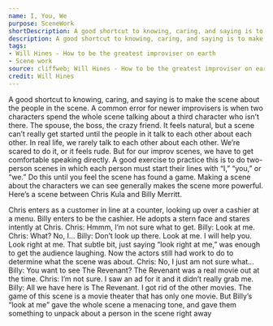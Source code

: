 ```yaml
---
name: I, You, We
purpose: SceneWork
shortDescription: A good shortcut to knowing, caring, and saying is to make the scene about the people in the scene.
description: A good shortcut to knowing, caring, and saying is to make the scene about the people in the scene. A common error for newer improvisers is when two characters spend the whole scene talking about a third character who isn’t there.
tags:
- Will Hines - How to be the greatest improviser on earth
- Scene work
source: cliffweb; Will Hines - How to be the greatest improviser on earth
credit: Will Hines
---
```


A good shortcut to knowing, caring, and saying is to make the scene about the people in the scene.
A common error for newer improvisers is when two characters spend the whole scene talking about a third character who isn’t there. The spouse, the boss, the crazy friend. It feels natural, but a scene can’t really get started until the people in it talk to each other about each other.
In real life, we rarely talk to each other about each other. We’re scared to do it, or it feels rude.
But for our improv scenes, we have to get comfortable speaking directly.
A good exercise to practice this is to do two-person scenes in which each person must start their lines with “I,” “you,” or “we.” Do this until you feel the scene has found a game.
Making a scene about the characters we can see generally makes the scene more powerful.
Here’s a scene between Chris Kula and Billy Merritt.

Chris enters as a customer in line at a counter, looking up over a cashier at a menu.
Billy enters to be the cashier. He adopts a stern face and stares intently at Chris.
Chris: Hmmm, I’m not sure what to get.
Billy: Look at me.
Chris: What? No, I…
Billy: Don’t look up there. Look at me. I will help you. Look right at me.
That subtle bit, just saying “look right at me,” was enough to get the audience laughing. Now the actors still had work to do to determine what the scene was about.
Chris: No, I just am not sure what…
Billy: You want to see The Revenant?
The Revenant was a real movie out at the time.
Chris: I’m not sure. I saw an ad for it and it didn’t really grab me.
Billy: All we have here is The Revenant. I got rid of the other movies.
The game of this scene is a movie theater that has only one movie. But Billy’s “look at me” gave the whole scene a menacing tone, and gave them something to unpack about a person in the scene right away
